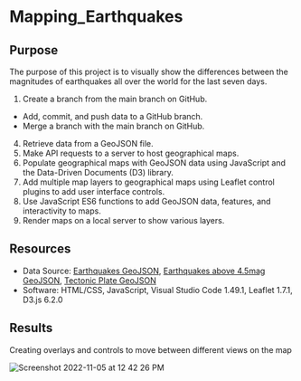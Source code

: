 # Mapping_Earthquakes

## Purpose
The purpose of this project is to visually show the differences between the magnitudes of earthquakes all over the world for the last seven days.
1. Create a branch from the main branch on GitHub.
  - Add, commit, and push data to a GitHub branch.
  - Merge a branch with the main branch on GitHub.
4. Retrieve data from a GeoJSON file.
5. Make API requests to a server to host geographical maps.
6. Populate geographical maps with GeoJSON data using JavaScript and the Data-Driven Documents (D3) library.
7. Add multiple map layers to geographical maps using Leaflet control plugins to add user interface controls.
8. Use JavaScript ES6 functions to add GeoJSON data, features, and interactivity to maps.
9. Render maps on a local server to show various layers.

## Resources
- Data Source: [Earthquakes GeoJSON](https://github.com/cedoula/Mapping_Earthquakes#:~:text=Data%20Source%3A-,Earthquakes%20GeoJSON,-%2C%20Earthquakes%20above), [Earthquakes above 4.5mag GeoJSON](https://github.com/cedoula/Mapping_Earthquakes#:~:text=Earthquakes%20above%204.5mag%20GeoJSON), [Tectonic Plate GeoJSON](https://github.com/cedoula/Mapping_Earthquakes#:~:text=Tectonic%20Plate%20GeoJSON)
- Software: HTML/CSS, JavaScript, Visual Studio Code 1.49.1, Leaflet 1.7.1, D3.js 6.2.0

## Results
Creating overlays and controls to move between different views on the map

![Screenshot 2022-11-05 at 12 42 26 PM](https://user-images.githubusercontent.com/109354592/200133774-190a38b8-4bcb-41d1-b7b1-c7fc52cfcd27.png)
